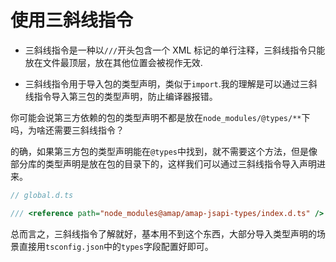 # 使用三斜线指令

-   三斜线指令是一种以`///`开头包含一个 XML 标记的单行注释，三斜线指令只能放在文件最顶层，放在其他位置会被视作无效.

-   三斜线指令用于导入包的类型声明，类似于`import`.我的理解是可以通过三斜线指令导入第三包的类型声明，防止编译器报错。

你可能会说第三方依赖的包的类型声明不都是放在`node_modules/@types/**`下吗，为啥还需要三斜线指令？

的确，如果第三方包的类型声明能在`@types`中找到，就不需要这个方法，但是像部分库的类型声明是放在包的目录下的，这样我们可以通过三斜线指令导入声明进来。

```ts
// global.d.ts

/// <reference path="node_modules@amap/amap-jsapi-types/index.d.ts" />
```

总而言之，三斜线指令了解就好，基本用不到这个东西，大部分导入类型声明的场景直接用`tsconfig.json`中的`types`字段配置好即可。
